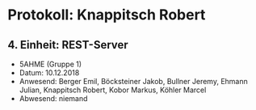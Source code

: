 # Protokoll: Knappitsch Robert
## 4. Einheit: REST-Server

* 5AHME (Gruppe 1)
* Datum: 10.12.2018
* Anwesend: Berger Emil, Böcksteiner Jakob, Bullner Jeremy, Ehmann Julian, Knappitsch Robert, Kobor Markus, Köhler Marcel
* Abwesend: niemand
